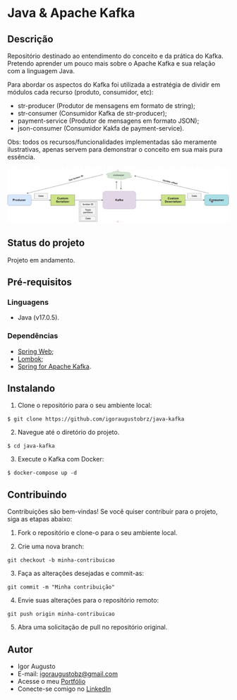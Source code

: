# Java & Apache Kafka

## Descrição

Repositório destinado ao entendimento do conceito e da prática do Kafka. Pretendo aprender um pouco mais sobre o Apache Kafka e sua relação com a linguagem Java.

Para abordar os aspectos do Kafka foi utilizada a estratégia de dividir em módulos cada recurso (produto, consumidor, etc):

- str-producer (Produtor de mensagens em formato de string);
- str-consumer (Consumidor Kafka de str-producer);
- payment-service (Produtor de mensagens em formato JSON);
- json-consumer (Consumidor Kakfa de payment-service).

Obs: todos os recursos/funcionalidades implementadas são meramente ilustrativas, apenas servem para demonstrar o conceito em sua mais pura essência.

<div align="center">
<img src="images/Fluxo do kafka.png" width="2000px" alt="Imagem do site" title="Fluxo do Kafka"/>
</div>

## Status do projeto

Projeto em andamento.

## Pré-requisitos

### Linguagens

- Java (v17.0.5).

### Dependências

- [Spring Web](https://start.spring.io/);
- [Lombok](https://start.spring.io/);
- [Spring for Apache Kafka](https://start.spring.io/).

## Instalando

1. Clone o repositório para o seu ambiente local:

```
$ git clone https://github.com/igoraugustobrz/java-kafka
```

2. Navegue até o diretório do projeto.

```
$ cd java-kafka
```

3. Execute o Kafka com Docker:

```
$ docker-compose up -d
```

## Contribuindo

Contribuições são bem-vindas! Se você quiser contribuir para o projeto, siga as etapas abaixo:

1. Fork o repositório e clone-o para o seu ambiente local.

2. Crie uma nova branch:

```
git checkout -b minha-contribuicao
```

3. Faça as alterações desejadas e commit-as:

```
git commit -m "Minha contribuição"
```

4. Envie suas alterações para o repositório remoto:

```
git push origin minha-contribuicao
```

5. Abra uma solicitação de pull no repositório original.

## Autor

- Igor Augusto
- E-mail: igoraugustobz@gmail.com
- Acesse o meu [Portfólio](https://iaugusto.vercel.app/)
- Conecte-se comigo no [LinkedIn](https://www.linkedin.com/in/igorbrz/)
